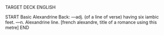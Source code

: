 TARGET DECK
ENGLISH

START
Basic
Alexandrine
Back: —adj. (of a line of verse) having six iambic feet. —n. Alexandrine line. [french alexandre, title of a romance using this metre]
END
